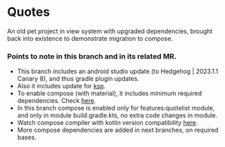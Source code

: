 # Quotes

An old pet project in view system with upgraded dependencies, brought back into existence to demonstrate migration to compose.

### Points to note in this branch and in its related MR.
* This branch includes an android studio update (to Hedgehog | 2023.1.1 Canary 8), and thus gradle plugin updates.
* Also it includes update for [ksp](https://github.com/google/ksp/releases).
* To enable compose (with material), it includes minimum required dependencies. Check [here](https://developer.android.com/jetpack/compose/setup#setup-compose).
* In this branch compose is enabled only for features:quotelist module, and only in module build.gradle.kts, no extra code changes in module.
* Watch compose compiler with kotlin version compatibility [here](https://developer.android.com/jetpack/androidx/releases/compose-kotlin#pre-release_kotlin_compatibility).
* More compose dependencies are added in next branches, on required bases.